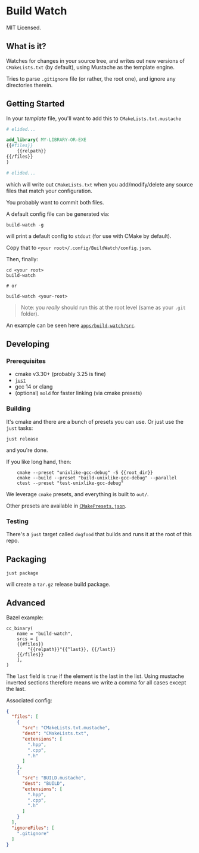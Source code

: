 # Build Watch

MIT Licensed.

## What is it?

Watches for changes in your source tree, and writes out new versions of `CMakeLists.txt` 
(by default), using Mustache as the template engine. 

Tries to parse `.gitignore` file (or rather, the root one), and ignore any directories therein.


## Getting Started

In your *template* file, you'll want to add this to `CMakeLists.txt.mustache`

```cmake
# elided...

add_library( MY-LIBRARY-OR-EXE
{{#files}}
    {{relpath}}
{{/files}}
)

# elided...
```

which will write out `CMakeLists.txt` when you add/modify/delete any source files that match your
configuration.

You probably want to commit both files.

A default config file can be generated via:

```shell
build-watch -g
```

will print a default config to `stdout` (for use with CMake by default).

Copy that to `<your root>/.config/BuildWatch/config.json`.

Then, finally:

```shell
cd <your root>
build-watch

# or

build-watch <your-root>
```

> Note: you *really* should run this at the root level (same as your `.git` folder).


An example can be seen here [`apps/build-watch/src`](apps/build-watch/src).


## Developing


### Prerequisites

- cmake v3.30+ (probably 3.25 is fine)
- [`just`](https://github.com/casey/just)
- gcc 14 or clang
- (optional) `mold` for faster linking (via cmake presets)


### Building

It's cmake and there are a bunch of presets you can use.  Or just use the `just` tasks:

```shell
just release
```

and you're done.

If you like long hand, then:

```shell
    cmake --preset "unixlike-gcc-debug" -S {{root_dir}}
    cmake --build --preset "build-unixlike-gcc-debug" --parallel
    ctest --preset "test-unixlike-gcc-debug"
```

We leverage `cmake` presets, and everything is built to `out/`.  

Other presets are available in [`CMakePresets.json`](CMakePresets.json).


### Testing

There's a `just` target called `dogfood` that builds and runs it at the root of this repo.


## Packaging

```shell
just package
```

will create a `tar.gz` release build package.


## Advanced

Bazel example:

```
cc_binary(
    name = "build-watch",
    srcs = [
    {{#files}}
        "{{relpath}}"{{^last}}, {{/last}}
    {{/files}}
    ],
)
```

The `last` field is `true` if the element is the last in the list.  Using mustache inverted sections
therefore means we write a comma for all cases except the last.

Associated config:

```json
{
  "files": [
    {
      "src": "CMakeLists.txt.mustache",
      "dest": "CMakeLists.txt",
      "extensions": [
        ".hpp",
        ".cpp",
        ".h"
      ]
    },
    {
      "src": "BUILD.mustache",
      "dest": "BUILD",
      "extensions": [
        ".hpp",
        ".cpp",
        ".h"
      ]
    }
  ],
  "ignoreFiles": [
    ".gitignore"
  ]
}
```